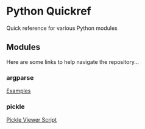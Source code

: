 # Python Quickref
Quick reference for various Python modules

## Modules

Here are some links to help navigate the repository...

### argparse
[Examples](argparse.py)

### pickle
[Pickle Viewer Script](pickle_viewer.py)

